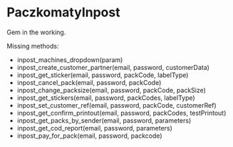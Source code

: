 # PaczkomatyInpost

Gem in the working.

Missing methods:
- inpost_machines_dropdown(param)
- inpost_create_customer_partner(email, password, customerData)
- inpost_get_sticker(email, password, packCode, labelType)
- inpost_cancel_pack(email, password, packCode)
- inpost_change_packsize(email, password, packCode, packSize)
- inpost_get_stickers(email, password, packCodes, labelType)
- inpost_set_customer_ref(email, password, packCode, customerRef)
- inpost_get_confirm_printout(email, password, packCodes, testPrintout)
- inpost_get_packs_by_sender(email, password, parameters)
- inpost_get_cod_report(email, password, parameters)
- inpost_pay_for_pack(email, password, packcode)